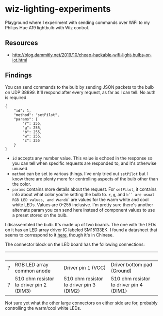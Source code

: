 # wiz-lighting-experiments

Playground where I experiment with sending commands over WiFi to my Philips Hue A19 lightbulb with Wiz control.

## Resources

- http://blog.dammitly.net/2019/10/cheap-hackable-wifi-light-bulbs-or-iot.html

## Findings

You can send commands to the bulb by sending JSON packets to the bulb on UDP 38899. It'll respond after every request, as far as I can tell. No auth is required.

    {
        "id": 1,
        "method": "setPilot",
        "params": {
            "r": 255,
            "g": 255,
            "b": 255,
            "w": 255,
            "c": 255
        }
    }

- `id` accepts any number value. This value is echoed in the response so you can tell when specific requests are responded to, and it's otherwise unused.
- `method` can be set to various things. I've only tried out `setPilot` but I know there are plenty more for controlling aspects of the bulb other than the color.
- `params` contains more details about the request. For `setPilot`, it contains info about what color you're setting the bulb to. `r`, `g`, and `b`` are usual RGB LED values, and `w` and `c` are values for the warm white and cool white LEDs. Values are 0-255 inclusive. I'm pretty sure there's another alternate param you can send here instead of component values to use a preset stored on the bulb.

I disassembled the bulb. It's made up of two boards. The one with the LEDs on it has an LED array driver IC labeled SM15133EK. I found a datasheet that seems to correspond to it [here](https://pdf1.alldatasheet.com/datasheet-pdf/view/1133954/LINKAGE/SM1533E/+01_4-JJXIHxlDIpeZTYEDEP+/datasheet.pdf), though it's in Chinese.

The connector block on the LED board has the following connections:

&nbsp;|&nbsp;|&nbsp;|&nbsp;
-|-|-|-
?|RGB LED array common anode|Driver pin 1 (VCC)|Driver bottom pad (Ground)
?|510 ohm resistor to driver pin 2 (DIM3)|510 ohm resistor to driver pin 3 (DIM2)|510 ohm resistor to driver pin 4 (DIM1)

Not sure yet what the other large connectors on either side are for, probably controlling the warm/cool white LEDs.
